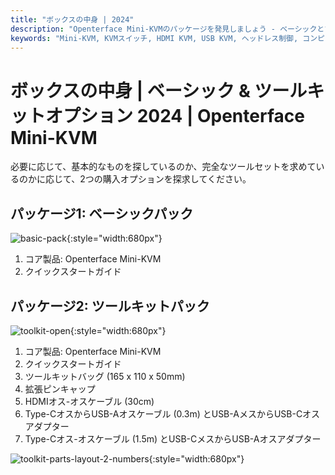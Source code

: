 ```yaml
---
title: "ボックスの中身 | 2024"
description: "Openterface Mini-KVMのパッケージを発見しましょう - ベーシックとツールキットのオプションから選択できます。HDMI、USB-C接続を備えた完全なKVMソリューションと、シームレスなデバイス管理のためのアクセサリーが含まれています。"
keywords: "Mini-KVM, KVMスイッチ, HDMI KVM, USB KVM, ヘッドレス制御, コンピュータ周辺機器, KVMツールキット, KVMアクセサリー, リモートワークセットアップ, マルチデバイス制御"
---
```


# **ボックスの中身** | ベーシック & ツールキットオプション 2024 | Openterface Mini-KVM

必要に応じて、基本的なものを探しているのか、完全なツールセットを求めているのかに応じて、2つの購入オプションを探求してください。

## パッケージ1: ベーシックパック

![basic-pack](https://assets.openterface.com/images/product/basic-with-maunal.webp){:style="width:680px"}

1. コア製品: Openterface Mini-KVM
2. クイックスタートガイド

## パッケージ2: ツールキットパック

![toolkit-open](https://assets.openterface.com/images/product/toolkit-open-2024.webp){:style="width:680px"}

1. コア製品: Openterface Mini-KVM
2. クイックスタートガイド
3. ツールキットバッグ (165 x 110 x 50mm)
4. 拡張ピンキャップ
5. HDMIオス-オスケーブル (30cm)
6. Type-CオスからUSB-Aオスケーブル (0.3m) とUSB-AメスからUSB-Cオスアダプター
7. Type-Cオス-オスケーブル (1.5m) とUSB-CメスからUSB-Aオスアダプター

![toolkit-parts-layout-2-numbers](https://assets.openterface.com/images/product/toolkit-parts-layout-2-numbers.webp){:style="width:680px"}